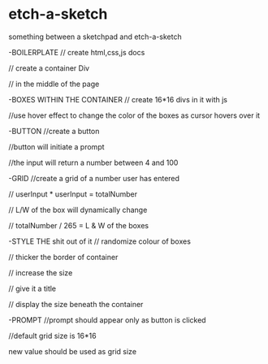# etch-a-sketch

something between a sketchpad and etch-a-sketch

-BOILERPLATE
   // create html,css,js docs

   // create a container Div

   // in the middle of the page

-BOXES WITHIN THE CONTAINER
   // create 16*16 divs in it with js

   //use hover effect to change the color of the boxes as cursor hovers over it

-BUTTON
   //create a button

   //button will initiate a prompt

   //the input will return a number between 4 and 100

-GRID 
   //create a grid of a number user has entered

   //   userInput * userInput = totalNumber

   //  L/W of the box will dynamically change

   //   totalNumber / 265 = L & W of the boxes

-STYLE THE shit out of it
   // randomize colour of boxes

   // thicker the border of container 

   // increase the size
   
   // give it a title

   // display the size beneath the container

-PROMPT
   //prompt should appear only as button is clicked

   //default grid size is 16*16
   
   new value should be used as grid size
   







